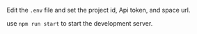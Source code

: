 Edit the `.env` file and set the project id, Api token, and space url.

use `npm run start` to start the development server.
